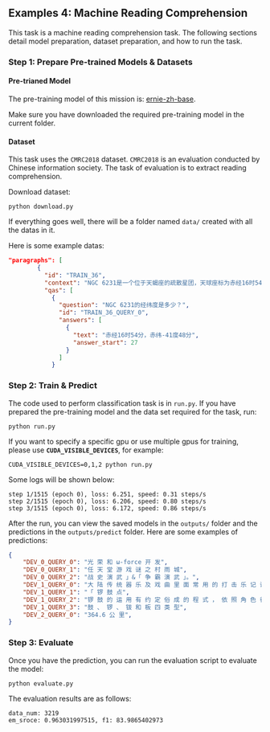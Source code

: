 ## Examples 4: Machine Reading Comprehension
This task is a machine reading comprehension task. The following sections detail model preparation, dataset preparation, and how to run the task.

### Step 1: Prepare Pre-trained Models & Datasets

#### Pre-trianed Model

The pre-training model of this mission is: [ernie-zh-base](https://github.com/PaddlePaddle/PALM/tree/r0.3-api).

Make sure you have downloaded the required pre-training model in the current folder.


#### Dataset

This task uses the `CMRC2018` dataset. `CMRC2018` is an evaluation conducted by Chinese information society. The task of evaluation is to extract reading comprehension.

Download dataset:
```shell
python download.py
```

If everything goes well, there will be a folder named `data/`  created with all the datas in it.

Here is some example datas:

 ```json
"paragraphs": [
         {
           "id": "TRAIN_36",
           "context": "NGC 6231是一个位于天蝎座的疏散星团，天球座标为赤经16时54分，赤纬-41度48分，视觉观测大小约45角分，亮度约2.6视星等，距地球5900光年。NGC 6231年龄约为三百二十万年，是一个非常年轻的星团，星团内的最亮星是5等的天蝎座 ζ1星。用双筒望远镜或小型望远镜就能看到个别的行星。NGC 6231在1654年被意大利天文学家乔瓦尼·巴蒂斯特·霍迪尔纳（Giovanni Battista Hodierna）以Luminosae的名字首次纪录在星表中，但是未见记载于夏尔·梅西耶的天体列表和威廉·赫歇尔的深空天体目录。这个天体在1678年被爱德蒙·哈雷（I.7）、1745年被夏西亚科斯（Jean-Phillippe Loys de Cheseaux）（9）、1751年被尼可拉·路易·拉卡伊（II.13）分别再次独立发现。",
           "qas": [
             {
               "question": "NGC 6231的经纬度是多少？",
               "id": "TRAIN_36_QUERY_0",
               "answers": [
                 {
                   "text": "赤经16时54分，赤纬-41度48分",
                   "answer_start": 27
                 }
               ]
             }
 ```


### Step 2: Train & Predict

The code used to perform classification task is in `run.py`. If you have prepared the pre-training model and the data set required for the task, run:

```shell
python run.py
```

If you want to specify a specific gpu or use multiple gpus for training, please use **`CUDA_VISIBLE_DEVICES`**, for example:

```shell
CUDA_VISIBLE_DEVICES=0,1,2 python run.py
```

Some logs will be shown below:

```
step 1/1515 (epoch 0), loss: 6.251, speed: 0.31 steps/s
step 2/1515 (epoch 0), loss: 6.206, speed: 0.80 steps/s
step 3/1515 (epoch 0), loss: 6.172, speed: 0.86 steps/s
```


After the run, you can view the saved models in the `outputs/` folder and the predictions in the `outputs/predict` folder. Here are some examples of predictions:


```json
{
    "DEV_0_QUERY_0": "光 荣 和 ω-force 开 发", 
    "DEV_0_QUERY_1": "任 天 堂 游 戏 谜 之 村 雨 城", 
    "DEV_0_QUERY_2": "战 史 演 武 」&「 争 霸 演 武 」。", 
    "DEV_1_QUERY_0": "大 陆 传 统 器 乐 及 戏 曲 里 面 常 用 的 打 击 乐 记 谱 方 法 ， 以 中 文 字 的 声 音 模 拟 敲 击 乐 的 声 音 ， 纪 录 打 击 乐 的 各 种 不 同 的 演 奏 方 法 。", 
    "DEV_1_QUERY_1": "「 锣 鼓 点", 
    "DEV_1_QUERY_2": "锣 鼓 的 运 用 有 约 定 俗 成 的 程 式 ， 依 照 角 色 行 当 的 身 份 、 性 格 、 情 绪 以 及 环 境 ， 配 合 相 应 的 锣 鼓 点", 
    "DEV_1_QUERY_3": "鼓 、 锣 、 钹 和 板 四 类 型", 
    "DEV_2_QUERY_0": "364.6 公 里", 
}
```

### Step 3: Evaluate

Once you have the prediction, you can run the evaluation script to evaluate the model:

```shell
python evaluate.py
```

The evaluation results are as follows:

```
data_num: 3219
em_sroce: 0.963031997515, f1: 83.9865402973
```
